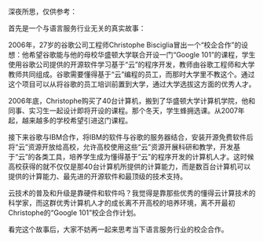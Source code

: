 深夜所思，仅供参考：

首先是一个与语言服务行业无关的真实故事：

2006年，27岁的谷歌公司工程师Christophe Bisciglia冒出一个“校企合作”的设想：他希望谷歌能与他的母校华盛顿大学联合开设一门“Google 101”的课程，学生使用谷歌公司提供的开源软件学习基于“云”的程序开发，教师由谷歌工程师和大学教师共同组成。谷歌需要懂得基于“云”编程的员工，而那时大学里不教这个。通过这个项目可以从将谷歌的员工培训前置到大学，通过大学选拔这方面的优秀人才。

2006年底，Christophe购买了40台计算机，搬到了华盛顿大学计算机学院，他和同事、实习生一起设计即将开设的课程。那个冬天，学生蜂拥选课。从2007年起，越来越多的学校希望引进这门课程。

接下来谷歌与IBM合作，将IBM的软件与谷歌的服务器结合，安装开源免费软件后将“云”资源开放给高校，允许高校使用这些“云”资源开展科研和教学，开发基于“云”的各类工具，培养学生成为懂得基于“云”的程序开发的计算机人才。这时候高校获得的就不仅仅是那40台计算机所提供的计算能力，而是数百台计算机可以提供的计算能力、最先进的开源软件和最顶级的技术支持。

云技术的普及和升级是靠硬件和软件吗？我觉得是靠那些优秀的懂得云计算技术的科学家，而这群优秀计算机人才的成长离不开高校的培养环境，离不开最初Christophe的“Google 101”校企合作计划。

看完这个故事后，大家不妨再一起来思考当下语言服务行业的校企合作。